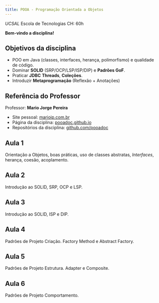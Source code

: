 ```yaml
---
title: POOA - Programação Orientada a Objetos
---
```


_UCSAL_
Escola de Tecnologias
CH: 60h

**Bem-vindo a disciplina!**

## Objetivos da disciplina

- POO em Java (classes, interfaces, herança, polimorfismo) e qualidade de código.  
- Dominar **SOLID** (SRP/OCP/LSP/ISP/DIP) e **Padrões GoF**.  
- Praticar **JDBC** **Threads**, **Coleções**.  
- Introduzir **Metaprogramação** (Reflexão + Anotações)

## Referência do Professor

Professor: **Mario Jorge Pereira**

- Site pessoal: [mariojp.com.br](https://mariojp.com.br)
- Página da disciplina: [pooadoc.github.io](https://pooadoc.github.io)
- Repositórios da disciplina: [github.com/pooadoc](https://github.com/orgs/pooadoc/repositories)

## Aula 1

Orientação a Objetos, boas práticas, uso de classes abstratas, _Interfaces_, herança, coesão, acoplamento.

## Aula 2

Introdução ao SOLID, SRP, OCP e LSP.

## Aula 3

Introdução ao SOLID, ISP e DIP.

## Aula 4

Padrões de Projeto Criação. 
Factory Method e Abstract Factory.

## Aula 5

Padrões de Projeto Estrutura.
Adapter e Composite.

## Aula 6 

Padrões de Projeto Comportamento.
